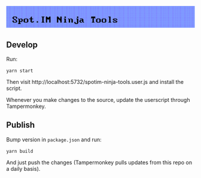 ![Spot.IM Ninja Tools Logo](./header.png)

## Develop

Run:

```
yarn start
```

Then visit http://localhost:5732/spotim-ninja-tools.user.js and install the script.

Whenever you make changes to the source, update the userscript through Tampermonkey.

## Publish

Bump version in `package.json` and run:

```
yarn build
```

And just push the changes (Tampermonkey pulls updates from this repo on a daily basis).
